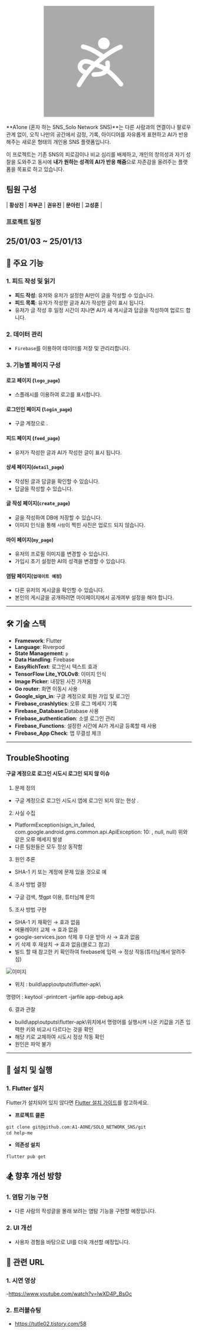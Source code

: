 <p align="center">
  <img src="assets/images/aone_icon.png" alt="App Logo" width="300">
</p>

**A1one (혼자 하는 SNS_Solo Network SNS)**는 다른 사람과의 연결이나 팔로우 관계 없이, 오직 나만의 공간에서 감정, 기록, 아이디어를 자유롭게 표현하고 AI가 반응해주는 새로운 형태의 개인용 SNS 플랫폼입니다.

이 프로젝트는 기존 SNS의 피로감이나 비교 심리를 배제하고, 개인의 창의성과 자기 성찰을 도와주고 동시에 **내가 원하는 성격의 AI가 반응 해줌**으로 자존감을 올려주는 플랫폼을 목표로 하고 있습니다.

## 팀원 구성

| **황상진** | **차부곤** | **권유진** | **문아린** | **고성훈** |

### 프로젝트 일정

## 25/01/03 ~ 25/01/13

## 📌 **주요 기능**

### 1. **피드 작성 및 읽기**

- **피드 작성**: 유저와 유저가 설정한 AI만이 글을 작성할 수 있습니다.
- **피드 목록**: 유저가 작성한 글과 AI가 작성한 글이 표시 됩니다.
- 유저가 글 작성 후 일정 시간이 지나면 AI가 새 게시글과 답글을 작성하여 업로드 합니다.

### 2. **데이터 관리**

- `Firebase`를 이용하여 데이터를 저장 및 관리리합니다.

### 3. **기능별 페이지 구성**

#### **로고 페이지 (`logo_page`)**

- 스플래시를 이용하여 로고를 표시합니다.

#### **로그인인 페이지 (`login_page`)**

- 구글 계정으로 .

#### **피드 페이지 (`feed_page`)**

- 유저가 작성한 글과 AI가 작성한 글이 표시 됩니다.

#### **상세 페이지(`detail_page`)**

- 작성된 글과 답글을 확인할 수 있습니다.
- 답글을 작성할 수 있습니다.

#### **글 작성 페이지(`create_page`)**

- 글을 작성하여 DB에 저장할 수 있습니다.
- 이미지 인식을 통해 `사람`이 찍힌 사진은 업로드 되지 않습니다.

#### **마이 페이지(`my_page`)**

- 유저의 프로필 이미지를 변경할 수 있습니다.
- 가입시 초기 설정한 AI의 성격을 변경할 수 있습니다.

#### **염탐 페이지(`업데이트 예정`)**

- 다른 유저의 게시글을 확인할 수 있습니다.
- 본인의 게시글을 공개하려면 마이페이지에서 공개여부 설정을 해야 합니다.

---

## 🛠️ **기술 스택**

- **Framework**: Flutter
- **Language**: Riverpod
- **State Management**: `p`
- **Data Handling**: Firebase
- **EasyRichText**: 로그인시 텍스트 효과
- **TensorFlow Lite_YOLOv8**: 이미지 인식
- **Image Picker**: 내장된 사진 가져옴
- **Go router**: 화면 이동시 사용
- **Google_sign_in**: 구글 계정으로 회원 가입 및 로그인
- **Firebase_crashlytics**: 오류 로그 메세지 기록
- **Firebase_Database**:Database 사용
- **Friebase_authentication**: 소셜 로그인 관리
- **Firebase_Functions**: 설정한 시간에 AI가 게시글 등록할 때 사용
- **Firebase_App Check**: 앱 무결성 체크

---

## TroubleShooting

#### 구글 계정으로 로그인 시도시 로그인 되지 않 이슈

1. 문제 정의

- 구글 계정으로 로그인 시도시 앱에 로그인 되지 않는 현상 .

2. 사실 수집

- PlatformException(sign_in_failed, com.google.android.gms.common.api.ApiException: 10: , null, null)
  위와 같은 오류 메세지 발생
- 다른 팀원들은 모두 정상 동작함

3. 원인 추론

- SHA-1 키 또는 계정에 문제 있을 것으로 예

4. 조사 방법 결정

- 구글 검색, 챗gpt 이용, 튜터님께 문의

5. 조사 방법 구현

- SHA-1 키 재확인 → 효과 없음
- 에뮬레이터 교체 → 효과 없음
- google-services.json 삭제 후 다운 받아 사 → 효과 없음
- 키 삭제 후 재설치 → 효과 없음(블로그 참고)
- 빌드 할 때 참고한 키 확인하여 firebase에 입력 → 정상 작동(튜터님께서 알려주심)

![이미지](https://img1.daumcdn.net/thumb/R1280x0/?scode=mtistory2&fname=https%3A%2F%2Fblog.kakaocdn.net%2Fdn%2FdXsiho%2FbtsLFA9p8bT%2FX7wTU5FWvZIbSxdkfiBeXk%2Fimg.png)

- 위치 : build\app\outputs\flutter-apk\

명령어 : keytool -printcert -jarfile app-debug.apk

6. 결과 관찰

- build\app\outputs\flutter-apk\위치에서 명령어를 실행시켜 나온 키값을 기존 입력한 키와 비교시 다르다는 것을 확인
- 해당 키로 교체하여 시도시 정상 작동 확인
- 원인은 파악 불가

---

## 🚀 **설치 및 실행**

### 1. **Flutter 설치**

Flutter가 설치되어 있지 않다면 [Flutter 설치 가이드](https://docs.flutter.dev/get-started/install)를 참고하세요.

- **프로젝트 클론**

```
git clone git@github.com:A1-AONE/SOLO_NETWORK_SNS/git
cd help-me
```

- **의존성 설치**

```
flutter pub get
```

## 🏂 **향후 개선 방향**

### 1. **염탐 기능 구현**

- 다른 사람의 작성글을 몰래 보려는 염탐 기능을 구현할 예정입니다.

### 2. **UI 개선**

- 사용자 경험을 바탕으로 UI를 더욱 개선할 예정입니다.

## 📂 **관련 URL**

### 1. **시연 영상**

-https://www.youtube.com/watch?v=lwXD4P_BsOc

### 2. **트러블슈팅**

- https://tutle02.tistory.com/58
